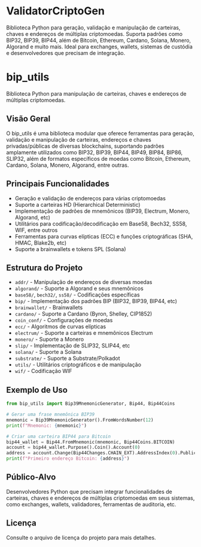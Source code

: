 
# ValidatorCriptoGen
Biblioteca Python para geração, validação e manipulação de carteiras, chaves e endereços de múltiplas criptomoedas. Suporta padrões como BIP32, BIP39, BIP44, além de Bitcoin, Ethereum, Cardano, Solana, Monero, Algorand e muito mais. Ideal para exchanges, wallets, sistemas de custódia e desenvolvedores que precisam de integração.

# bip_utils

Biblioteca Python para manipulação de carteiras, chaves e endereços de múltiplas criptomoedas.

## Visão Geral

O bip_utils é uma biblioteca modular que oferece ferramentas para geração, validação e manipulação de carteiras, endereços e chaves privadas/públicas de diversas blockchains, suportando padrões amplamente utilizados como BIP32, BIP39, BIP44, BIP49, BIP84, BIP86, SLIP32, além de formatos específicos de moedas como Bitcoin, Ethereum, Cardano, Solana, Monero, Algorand, entre outras.

## Principais Funcionalidades
- Geração e validação de endereços para várias criptomoedas
- Suporte a carteiras HD (Hierarchical Deterministic)
- Implementação de padrões de mnemônicos (BIP39, Electrum, Monero, Algorand, etc)
- Utilitários para codificação/decodificação em Base58, Bech32, SS58, WIF, entre outros
- Ferramentas para curvas elípticas (ECC) e funções criptográficas (SHA, HMAC, Blake2b, etc)
- Suporte a brainwallets e tokens SPL (Solana)

## Estrutura do Projeto
- `addr/` - Manipulação de endereços de diversas moedas
- `algorand/` - Suporte a Algorand e seus mnemônicos
- `base58/`, `bech32/`, `ss58/` - Codificações específicas
- `bip/` - Implementação dos padrões BIP (BIP32, BIP39, BIP44, etc)
- `brainwallet/` - Brainwallets
- `cardano/` - Suporte a Cardano (Byron, Shelley, CIP1852)
- `coin_conf/` - Configurações de moedas
- `ecc/` - Algoritmos de curvas elípticas
- `electrum/` - Suporte a carteiras e mnemônicos Electrum
- `monero/` - Suporte a Monero
- `slip/` - Implementação de SLIP32, SLIP44, etc
- `solana/` - Suporte a Solana
- `substrate/` - Suporte a Substrate/Polkadot
- `utils/` - Utilitários criptográficos e de manipulação
- `wif/` - Codificação WIF

## Exemplo de Uso
```python
from bip_utils import Bip39MnemonicGenerator, Bip44, Bip44Coins

# Gerar uma frase mnemônica BIP39
mnemonic = Bip39MnemonicGenerator().FromWordsNumber(12)
print(f"Mnemonic: {mnemonic}")

# Criar uma carteira BIP44 para Bitcoin
bip44_wallet = Bip44.FromMnemonic(mnemonic, Bip44Coins.BITCOIN)
account = bip44_wallet.Purpose().Coin().Account(0)
address = account.Change(Bip44Changes.CHAIN_EXT).AddressIndex(0).PublicKey().ToAddress()
print(f"Primeiro endereço Bitcoin: {address}")
```

## Público-Alvo
Desenvolvedores Python que precisam integrar funcionalidades de carteiras, chaves e endereços de múltiplas criptomoedas em seus sistemas, como exchanges, wallets, validadores, ferramentas de auditoria, etc.

## Licença
Consulte o arquivo de licença do projeto para mais detalhes.
